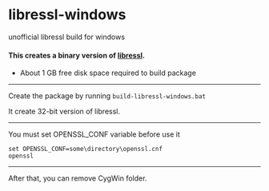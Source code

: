 # libressl-windows

unofficial libressl build for windows

#### This creates a binary version of [libressl](https://www.libressl.org).

* About 1 GB free disk space required to build package

---

Create the package by running `build-libressl-windows.bat`

It create 32-bit version of libressl.

---

You must set OPENSSL_CONF variable before use it

    set OPENSSL_CONF=some\directory\openssl.cnf 
    openssl

---

After that, you can remove CygWin folder.
